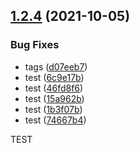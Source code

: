 ## [1.2.4](https://github.com/aaananiev/github-actions-test/compare/v1.2.3...v1.2.4) (2021-10-05)


### Bug Fixes

* tags ([d07eeb7](https://github.com/aaananiev/github-actions-test/commit/d07eeb79ecca52f8ee9f1616d84a54a445d049db))
* test ([6c9e17b](https://github.com/aaananiev/github-actions-test/commit/6c9e17b33f0da75be388979fcbd01f79dbd729f3))
* test ([46fd8f6](https://github.com/aaananiev/github-actions-test/commit/46fd8f69398750a000a393ebf49f90a1a0704719))
* test ([15a962b](https://github.com/aaananiev/github-actions-test/commit/15a962b33e27285c474769aeee6eaa42024f1a97))
* test ([1b3f07b](https://github.com/aaananiev/github-actions-test/commit/1b3f07bffc3c3455ef661e325864aec2a94fca51))
* test ([74667b4](https://github.com/aaananiev/github-actions-test/commit/74667b4ea7e82a187b5045b15a88a95c4cebe379))




TEST
